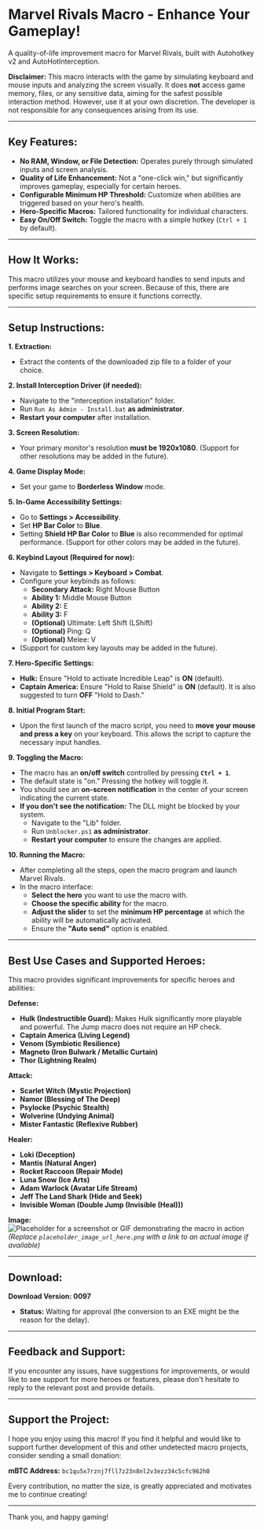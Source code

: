 # Marvel Rivals Macro - Enhance Your Gameplay!

A quality-of-life improvement macro for Marvel Rivals, built with Autohotkey v2 and AutoHotInterception.

**Disclaimer:** This macro interacts with the game by simulating keyboard and mouse inputs and analyzing the screen visually. It does **not** access game memory, files, or any sensitive data, aiming for the safest possible interaction method. However, use it at your own discretion. The developer is not responsible for any consequences arising from its use.

---

## Key Features:

* **No RAM, Window, or File Detection:** Operates purely through simulated inputs and screen analysis.
* **Quality of Life Enhancement:** Not a "one-click win," but significantly improves gameplay, especially for certain heroes.
* **Configurable Minimum HP Threshold:**  Customize when abilities are triggered based on your hero's health.
* **Hero-Specific Macros:**  Tailored functionality for individual characters.
* **Easy On/Off Switch:** Toggle the macro with a simple hotkey (`Ctrl + 1` by default).

---

## How It Works:

This macro utilizes your mouse and keyboard handles to send inputs and performs image searches on your screen. Because of this, there are specific setup requirements to ensure it functions correctly.

---

## Setup Instructions:

**1. Extraction:**

   * Extract the contents of the downloaded zip file to a folder of your choice.

**2. Install Interception Driver (if needed):**

   * Navigate to the "interception installation" folder.
   * Run `Run As Admin - Install.bat` **as administrator**.
   * **Restart your computer** after installation.

**3. Screen Resolution:**

   * Your primary monitor's resolution **must be 1920x1080**. (Support for other resolutions may be added in the future).

**4. Game Display Mode:**

   * Set your game to **Borderless Window** mode.

**5. In-Game Accessibility Settings:**

   * Go to **Settings > Accessibility**.
   * Set **HP Bar Color** to **Blue**.
   * Setting **Shield HP Bar Color** to **Blue** is also recommended for optimal performance. (Support for other colors may be added in the future).

**6. Keybind Layout (Required for now):**

   * Navigate to **Settings > Keyboard > Combat**.
   * Configure your keybinds as follows:
     * **Secondary Attack:** Right Mouse Button
     * **Ability 1:** Middle Mouse Button
     * **Ability 2:** E
     * **Ability 3:** F
     * **(Optional)** Ultimate: Left Shift (LShift)
     * **(Optional)** Ping: Q
     * **(Optional)** Melee: V
   * (Support for custom key layouts may be added in the future).

**7. Hero-Specific Settings:**

   * **Hulk:** Ensure "Hold to activate Incredible Leap" is **ON** (default).
   * **Captain America:** Ensure "Hold to Raise Shield" is **ON** (default). It is also suggested to turn **OFF** "Hold to Dash."

**8. Initial Program Start:**

   * Upon the first launch of the macro script, you need to **move your mouse and press a key** on your keyboard. This allows the script to capture the necessary input handles.

**9. Toggling the Macro:**

   * The macro has an **on/off switch** controlled by pressing **`Ctrl + 1`**.
   * The default state is "on." Pressing the hotkey will toggle it.
   * You should see an **on-screen notification** in the center of your screen indicating the current state.
   * **If you don't see the notification:** The DLL might be blocked by your system.
     * Navigate to the "Lib" folder.
     * Run `Unblocker.ps1` **as administrator**.
     * **Restart your computer** to ensure the changes are applied.

**10. Running the Macro:**

   * After completing all the steps, open the macro program and launch Marvel Rivals.
   * In the macro interface:
     * **Select the hero** you want to use the macro with.
     * **Choose the specific ability** for the macro.
     * **Adjust the slider** to set the **minimum HP percentage** at which the ability will be automatically activated.
     * Ensure the **"Auto send"** option is enabled.

---

## Best Use Cases and Supported Heroes:

This macro provides significant improvements for specific heroes and abilities:

**Defense:**

* **Hulk (Indestructible Guard):** Makes Hulk significantly more playable and powerful. The Jump macro does not require an HP check.
* **Captain America (Living Legend)**
* **Venom (Symbiotic Resilience)**
* **Magneto (Iron Bulwark / Metallic Curtain)**
* **Thor (Lightning Realm)**

**Attack:**

* **Scarlet Witch (Mystic Projection)**
* **Namor (Blessing of The Deep)**
* **Psylocke (Psychic Stealth)**
* **Wolverine (Undying Animal)**
* **Mister Fantastic (Reflexive Rubber)**

**Healer:**

* **Loki (Deception)**
* **Mantis (Natural Anger)**
* **Rocket Raccoon (Repair Mode)**
* **Luna Snow (Ice Arts)**
* **Adam Warlock (Avatar Life Stream)**
* **Jeff The Land Shark (Hide and Seek)**
* **Invisible Woman (Double Jump (Invisible (Heal)))**

**Image:**
![Placeholder for a screenshot or GIF demonstrating the macro in action](placeholder_image_url_here.png)
*(Replace `placeholder_image_url_here.png` with a link to an actual image if available)*

---

## Download:

**Download Version: 0097**

* **Status:** Waiting for approval (the conversion to an EXE might be the reason for the delay).

---

## Feedback and Support:

If you encounter any issues, have suggestions for improvements, or would like to see support for more heroes or features, please don't hesitate to reply to the relevant post and provide details.

---

## Support the Project:

I hope you enjoy using this macro! If you find it helpful and would like to support further development of this and other undetected macro projects, consider sending a small donation:

**mBTC Address:** `bc1qu5x7rznj7fll7z23n8nl2v3ezz34c5cfc962h0`

Every contribution, no matter the size, is greatly appreciated and motivates me to continue creating!

---

Thank you, and happy gaming!